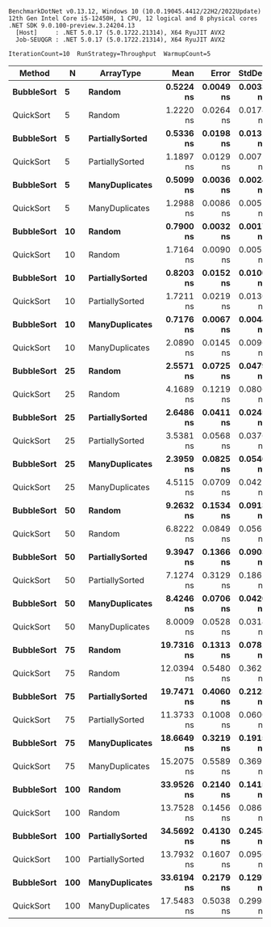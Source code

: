 ```

BenchmarkDotNet v0.13.12, Windows 10 (10.0.19045.4412/22H2/2022Update)
12th Gen Intel Core i5-12450H, 1 CPU, 12 logical and 8 physical cores
.NET SDK 9.0.100-preview.3.24204.13
  [Host]     : .NET 5.0.17 (5.0.1722.21314), X64 RyuJIT AVX2
  Job-SEUQGR : .NET 5.0.17 (5.0.1722.21314), X64 RyuJIT AVX2

IterationCount=10  RunStrategy=Throughput  WarmupCount=5  

```
| Method     | N   | ArrayType       | Mean       | Error     | StdDev    | Gen0   | Allocated |
|----------- |---- |---------------- |-----------:|----------:|----------:|-------:|----------:|
| **BubbleSort** | **5**   | **Random**          |  **0.5224 ns** | **0.0049 ns** | **0.0033 ns** | **0.0001** |         **-** |
| QuickSort  | 5   | Random          |  1.2220 ns | 0.0264 ns | 0.0174 ns | 0.0002 |       1 B |
| **BubbleSort** | **5**   | **PartiallySorted** |  **0.5336 ns** | **0.0198 ns** | **0.0131 ns** | **0.0001** |         **-** |
| QuickSort  | 5   | PartiallySorted |  1.1897 ns | 0.0129 ns | 0.0077 ns | 0.0002 |       1 B |
| **BubbleSort** | **5**   | **ManyDuplicates**  |  **0.5099 ns** | **0.0036 ns** | **0.0024 ns** | **0.0001** |         **-** |
| QuickSort  | 5   | ManyDuplicates  |  1.2988 ns | 0.0086 ns | 0.0057 ns | 0.0002 |       1 B |
| **BubbleSort** | **10**  | **Random**          |  **0.7900 ns** | **0.0032 ns** | **0.0017 ns** | **0.0001** |       **1 B** |
| QuickSort  | 10  | Random          |  1.7164 ns | 0.0090 ns | 0.0053 ns | 0.0002 |       1 B |
| **BubbleSort** | **10**  | **PartiallySorted** |  **0.8203 ns** | **0.0152 ns** | **0.0100 ns** | **0.0001** |       **1 B** |
| QuickSort  | 10  | PartiallySorted |  1.7211 ns | 0.0219 ns | 0.0130 ns | 0.0002 |       1 B |
| **BubbleSort** | **10**  | **ManyDuplicates**  |  **0.7176 ns** | **0.0067 ns** | **0.0044 ns** | **0.0001** |       **1 B** |
| QuickSort  | 10  | ManyDuplicates  |  2.0890 ns | 0.0145 ns | 0.0096 ns | 0.0002 |       1 B |
| **BubbleSort** | **25**  | **Random**          |  **2.5571 ns** | **0.0725 ns** | **0.0479 ns** | **0.0002** |       **1 B** |
| QuickSort  | 25  | Random          |  4.1689 ns | 0.1219 ns | 0.0806 ns | 0.0004 |       3 B |
| **BubbleSort** | **25**  | **PartiallySorted** |  **2.6486 ns** | **0.0411 ns** | **0.0245 ns** | **0.0002** |       **1 B** |
| QuickSort  | 25  | PartiallySorted |  3.5381 ns | 0.0568 ns | 0.0376 ns | 0.0004 |       3 B |
| **BubbleSort** | **25**  | **ManyDuplicates**  |  **2.3959 ns** | **0.0825 ns** | **0.0546 ns** | **0.0002** |       **1 B** |
| QuickSort  | 25  | ManyDuplicates  |  4.5115 ns | 0.0709 ns | 0.0422 ns | 0.0004 |       3 B |
| **BubbleSort** | **50**  | **Random**          |  **9.2632 ns** | **0.1534 ns** | **0.0913 ns** | **0.0004** |       **2 B** |
| QuickSort  | 50  | Random          |  6.8222 ns | 0.0849 ns | 0.0561 ns | 0.0007 |       4 B |
| **BubbleSort** | **50**  | **PartiallySorted** |  **9.3947 ns** | **0.1366 ns** | **0.0903 ns** | **0.0004** |       **2 B** |
| QuickSort  | 50  | PartiallySorted |  7.1274 ns | 0.3129 ns | 0.1862 ns | 0.0007 |       4 B |
| **BubbleSort** | **50**  | **ManyDuplicates**  |  **8.4246 ns** | **0.0706 ns** | **0.0420 ns** | **0.0004** |       **2 B** |
| QuickSort  | 50  | ManyDuplicates  |  8.0009 ns | 0.0528 ns | 0.0314 ns | 0.0007 |       4 B |
| **BubbleSort** | **75**  | **Random**          | **19.7316 ns** | **0.1313 ns** | **0.0781 ns** | **0.0005** |       **3 B** |
| QuickSort  | 75  | Random          | 12.0394 ns | 0.5480 ns | 0.3625 ns | 0.0010 |       7 B |
| **BubbleSort** | **75**  | **PartiallySorted** | **19.7471 ns** | **0.4060 ns** | **0.2123 ns** | **0.0005** |       **3 B** |
| QuickSort  | 75  | PartiallySorted | 11.3733 ns | 0.1008 ns | 0.0600 ns | 0.0010 |       7 B |
| **BubbleSort** | **75**  | **ManyDuplicates**  | **18.6649 ns** | **0.3219 ns** | **0.1915 ns** | **0.0005** |       **3 B** |
| QuickSort  | 75  | ManyDuplicates  | 15.2075 ns | 0.5589 ns | 0.3697 ns | 0.0010 |       7 B |
| **BubbleSort** | **100** | **Random**          | **33.9526 ns** | **0.2140 ns** | **0.1415 ns** | **0.0006** |       **4 B** |
| QuickSort  | 100 | Random          | 13.7528 ns | 0.1456 ns | 0.0867 ns | 0.0013 |       8 B |
| **BubbleSort** | **100** | **PartiallySorted** | **34.5692 ns** | **0.4130 ns** | **0.2458 ns** | **0.0006** |       **4 B** |
| QuickSort  | 100 | PartiallySorted | 13.7932 ns | 0.1607 ns | 0.0956 ns | 0.0013 |       8 B |
| **BubbleSort** | **100** | **ManyDuplicates**  | **33.6194 ns** | **0.2179 ns** | **0.1297 ns** | **0.0006** |       **4 B** |
| QuickSort  | 100 | ManyDuplicates  | 17.5483 ns | 0.5038 ns | 0.2998 ns | 0.0013 |       8 B |
